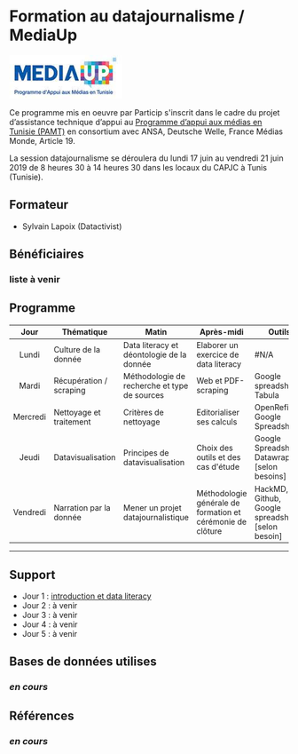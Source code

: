 # Formation au datajournalisme / MediaUp
![](./img/mediaup_logo.jpg)

Ce programme mis en oeuvre par Particip s'inscrit dans le cadre du projet d’assistance technique d’appui au [Programme d’appui aux médias en Tunisie (PAMT)](http://www.mediaup.tn/) en consortium avec ANSA, Deutsche Welle, France Médias Monde, Article 19.

La session datajournalisme se déroulera du lundi 17 juin au vendredi 21 juin 2019 de 8 heures 30 à 14 heures 30 dans les locaux du CAPJC à Tunis (Tunisie).

## Formateur
- Sylvain Lapoix (Datactivist)

## Bénéficiaires

### liste à venir

## Programme


| Jour | Thématique | Matin | Après-midi | Outils  | BDD |
| :-----: | ----- | ----- | ----- | ----- | -----: |
| Lundi | Culture de la donnée | Data literacy et déontologie de la donnée | Elaborer un exercice de data literacy | #N/A | #N/A |
| Mardi | Récupération / scraping | Méthodologie de recherche et type de sources | Web et PDF-scraping | Google spreadsheet, Tabula | à venir |
| Mercredi | Nettoyage et traitement | Critères de nettoyage | Editorialiser ses calculs | OpenRefine, Google Spreadsheet | à venir |
| Jeudi | Datavisualisation | Principes de datavisualisation | Choix des outils et des cas d'étude | Google Spreadsheet, Datawrapper, [selon besoins] | à venir |
| Vendredi | Narration par la donnée | Mener un projet datajournalistique | Méthodologie générale de formation et cérémonie de clôture | HackMD, Github, Google spreadsheet, [selon besoin] | #N/A |

------

## Support

* Jour 1 : [introduction et data literacy](https://datactivist.coop/mediaup_ddj2019/1-intro_dataliteracy/)
* Jour 2 : à venir
* Jour 3 : à venir
* Jour 4 : à venir
* Jour 5 : à venir


## Bases de données utilises

### *en cours*


## Références

### *en cours*
